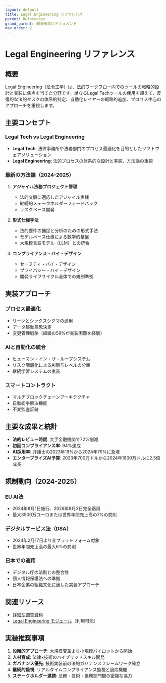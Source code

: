 ```yaml
---
layout: default
title: Legal Engineering リファレンス
parent: References
grand_parent: 開発者向けドキュメント
nav_order: 2
---
```


# Legal Engineering リファレンス

## 概要

Legal Engineering（法令工学）は、法的ワークフロー内でのツールの戦略的設計と実装に焦点を当てた分野です。単なるLegal Techツールの使用を超えて、反復的な法的タスクの体系的特定、自動化レイヤーの戦略的追加、プロセス中心のアプローチを重視します。

## 主要コンセプト

### Legal Tech vs Legal Engineering

- **Legal Tech**: 法律事務所や法務部門のプロセス最適化を目的としたソフトウェアソリューション
- **Legal Engineering**: 法的プロセスの体系的な設計と実装、方法論の重視

### 最新の方法論（2024-2025）

1. **アジャイル法務プロジェクト管理**
   - 法的文脈に適応したアジャイル実践
   - 継続的ステークホルダーフィードバック
   - リスクベース開発

2. **形式仕様手法**
   - 法的要件の捕捉と分析のための形式手法
   - モデルベース仕様による数学的基盤
   - 大規模言語モデル（LLM）との統合

3. **コンプライアンス・バイ・デザイン**
   - セーフティ・バイ・デザイン
   - プライバシー・バイ・デザイン
   - 開発ライフサイクル全体での規制準拠

## 実装アプローチ

### プロセス最適化
- リーンとシックスシグマの適用
- データ駆動意思決定
- 変更管理戦略（組織の58%が実装困難を経験）

### AIと自動化の統合
- ヒューマン・イン・ザ・ループシステム
- リスク階層化によるAI関与レベルの分類
- 継続学習システムの実装

### スマートコントラクト
- マルチブロックチェーンアーキテクチャ
- 自動紛争解決機能
- 不変監査証跡

## 主要な成果と統計

- **法的レビュー時間**: 大手金融機関で72%削減
- **初回コンプライアンス率**: 94%達成
- **AI採用率**: 弁護士の2023年19%から2024年79%に急増
- **エンタープライズAI予算**: 2023年700万ドルから2024年1800万ドルに2.5倍成長

## 規制動向（2024-2025）

### EU AI法
- 2024年8月1日施行、2026年8月2日完全適用
- 最大3500万ユーロまたは世界年間売上高の7%の罰則

### デジタルサービス法（DSA）
- 2024年2月17日より全プラットフォーム対象
- 世界年間売上高の最大6%の罰則

### 日本での適用
- デジタル庁の法制との整合性
- 個人情報保護法への準拠
- 日本企業の組織文化に適した実装アプローチ

## 関連リソース

- [詳細な調査資料](/home/dobachi/Sources/AI_Instruction_Kits/docs/references/expertise/legal_engineering_best_practices_2024.md)
- [Legal Engineering モジュール](/home/dobachi/Sources/AI_Instruction_Kits/modular/ja/modules/expertise/legal_engineering.md)（利用可能）

## 実装推奨事項

1. **段階的アプローチ**: 大規模変革より小規模パイロットから開始
2. **人材育成**: 法律×技術のハイブリッドスキル開発
3. **ガバナンス優先**: 技術実装前の法的ガバナンスフレームワーク確立
4. **継続的監視**: リアルタイムコンプライアンス監視と適応機能
5. **ステークホルダー連携**: 法務・技術・業務部門間の密接な協力